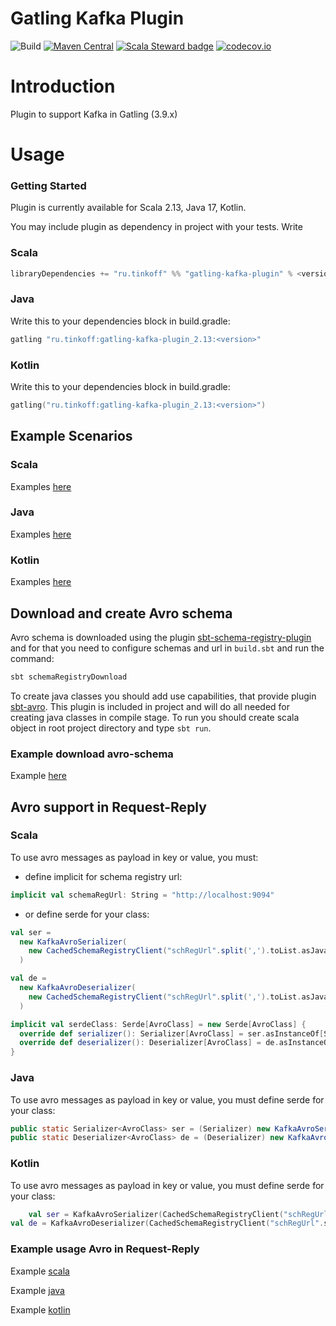 # Gatling Kafka Plugin

![Build](https://github.com/TinkoffCreditSystems/gatling-kafka-plugin/workflows/Build/badge.svg) [![Maven Central](https://img.shields.io/maven-central/v/ru.tinkoff/gatling-kafka-plugin_2.13.svg?color=success)](https://search.maven.org/search?q=ru.tinkoff.gatling-kafka)  [![Scala Steward badge](https://img.shields.io/badge/Scala_Steward-helping-blue.svg?style=flat&logo=data:image/png;base64,iVBORw0KGgoAAAANSUhEUgAAAA4AAAAQCAMAAAARSr4IAAAAVFBMVEUAAACHjojlOy5NWlrKzcYRKjGFjIbp293YycuLa3pYY2LSqql4f3pCUFTgSjNodYRmcXUsPD/NTTbjRS+2jomhgnzNc223cGvZS0HaSD0XLjbaSjElhIr+AAAAAXRSTlMAQObYZgAAAHlJREFUCNdNyosOwyAIhWHAQS1Vt7a77/3fcxxdmv0xwmckutAR1nkm4ggbyEcg/wWmlGLDAA3oL50xi6fk5ffZ3E2E3QfZDCcCN2YtbEWZt+Drc6u6rlqv7Uk0LdKqqr5rk2UCRXOk0vmQKGfc94nOJyQjouF9H/wCc9gECEYfONoAAAAASUVORK5CYII=)](https://scala-steward.org)
[![codecov.io](https://codecov.io/github/Tinkoff/gatling-kafka-plugin/coverage.svg?branch=master)](https://codecov.io/github/Tinkoff/gatling-kafka-plugin?branch=master)

# Introduction

Plugin to support Kafka in Gatling (3.9.x)

# Usage

### Getting Started

Plugin is currently available for Scala 2.13, Java 17, Kotlin.

You may include plugin as dependency in project with your tests. Write

### Scala

```scala
libraryDependencies += "ru.tinkoff" %% "gatling-kafka-plugin" % <version> % Test
```

### Java

Write this to your dependencies block in build.gradle:

```java
gatling "ru.tinkoff:gatling-kafka-plugin_2.13:<version>"
```

### Kotlin

Write this to your dependencies block in build.gradle:

```kotlin
gatling("ru.tinkoff:gatling-kafka-plugin_2.13:<version>")
```

## Example Scenarios

### Scala

Examples [here](src/test/scala/ru/tinkoff/gatling/kafka/examples)

### Java

Examples [here](src/test/java/ru/tinkoff/gatling/kafka/javaapi/examples)

### Kotlin

Examples [here](src/test/kotlin/ru/tinkoff/gatling/kafka/javaapi/examples)

## Download and create Avro schema

Avro schema is downloaded using the plugin [sbt-schema-registry-plugin](https://github.com/Tinkoff/sbt-schema-registry-plugin)
and for that you need to configure schemas and url in `build.sbt` and run the command:

```bash 
sbt schemaRegistryDownload
```

To create java classes you should add use capabilities, that provide plugin [sbt-avro](https://github.com/sbt/sbt-avro).
This plugin is included in project and will do all needed for creating java classes in compile stage.
To run you should create scala object in root project directory and type `sbt run`.

### Example download avro-schema

Example [here](https://github.com/TinkoffCreditSystems/gatling-kafka-plugin/tree/master/src/test/scala/ru/tinkoff/gatling/kafka/examples)

## Avro support in Request-Reply

### Scala

To use avro messages as payload in key or value, you must:

- define implicit for schema registry url:

```scala
implicit val schemaRegUrl: String = "http://localhost:9094"
```

- or define serde for your class:

```scala
val ser =
  new KafkaAvroSerializer(
    new CachedSchemaRegistryClient("schRegUrl".split(',').toList.asJava, 16),
  )

val de =
  new KafkaAvroDeserializer(
    new CachedSchemaRegistryClient("schRegUrl".split(',').toList.asJava, 16),
  )

implicit val serdeClass: Serde[AvroClass] = new Serde[AvroClass] {
  override def serializer(): Serializer[AvroClass] = ser.asInstanceOf[Serializer[AvroClass]]
  override def deserializer(): Deserializer[AvroClass] = de.asInstanceOf[Deserializer[AvroClass]]
}
```

### Java

To use avro messages as payload in key or value, you must define serde for your class:

```java
public static Serializer<AvroClass> ser = (Serializer) new KafkaAvroSerializer(new CachedSchemaRegistryClient(Arrays.asList("schRegUrl".split(",")), 16));
public static Deserializer<AvroClass> de = (Deserializer) new KafkaAvroDeserializer(new CachedSchemaRegistryClient(Arrays.asList("schRegUrl".split(",")), 16));
```

### Kotlin

To use avro messages as payload in key or value, you must define serde for your class:

```kotlin
    val ser = KafkaAvroSerializer(CachedSchemaRegistryClient("schRegUrl".split(','), 16),) as Serializer<AvroClass>
val de = KafkaAvroDeserializer(CachedSchemaRegistryClient("schRegUrl".split(','), 16),) as Deserializer<AvroClass>
```

### Example usage Avro in Request-Reply

Example [scala](src/test/scala/ru/tinkoff/gatling/kafka/examples/AvroClassWithRequestReplySimulation.scala)

Example [java](src/test/java/ru/tinkoff/gatling/kafka/examples/AvroClassWithRequestReplySimulation.java)

Example [kotlin](src/test/kotlin/ru/tinkoff/gatling/kafka/examples/AvroClassWithRequestReplySimulation.kt)
